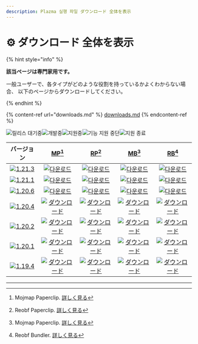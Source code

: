 ```yaml
---
description: Plazma 실행 파일 ダウンロード 全体を表示
---
```


# ⚙️ ダウンロード 全体を表示

{% hint style="info" %}

**該当ページは専門家用です。**

一般ユーザーで、各タイプがどのような役割を持っているかよくわからない場合、
以下のページからダウンロードしてください。

{% endhint %}

{% content-ref url="downloads.md" %}
[downloads.md](downloads.md)
{% endcontent-ref %}

[wtr]: https://badge.plazmamc.org/0/릴리스%20대기중

![릴리스 대기중][wtr]![개발중](https://badge.plazmamc.org/1/개발중)![지원중](https://badge.plazmamc.org/2/지원중)![기능 지원 중단](https://badge.plazmamc.org/6/기능%20지원%20중단)![지원 종료](https://badge.plazmamc.org/4/지원%20종료)

|                                       バージョン                                       |                            [MP](#user-content-fn-1)[^1]                            |                            [RP](#user-content-fn-2)[^2]                            |                            [MB](#user-content-fn-3)[^3]                            |                            [RB](#user-content-fn-4)[^4]                            |
| :-------------------------------------------------------------------------------: | :--------------------------------------------------------------------------------: | :--------------------------------------------------------------------------------: | :--------------------------------------------------------------------------------: | :--------------------------------------------------------------------------------: |
| [![1.21.3](https://badge.plazmamc.org/1/1.21.3)](https://git.plazmamc.org/1.21.3) |   [![다운로드](https://badge.plazmamc.org/1/다운로드)](https://dl.plazmamc.org/1.21.3/0)   |   [![다운로드](https://badge.plazmamc.org/1/다운로드)](https://dl.plazmamc.org/1.21.3/1)   |   [![다운로드](https://badge.plazmamc.org/1/다운로드)](https://dl.plazmamc.org/1.21.3/2)   |   [![다운로드](https://badge.plazmamc.org/1/다운로드)](https://dl.plazmamc.org/1.21.3/3)   |
| [![1.21.1](https://badge.plazmamc.org/6/1.21.1)](https://git.plazmamc.org/1.21.1) |   [![다운로드](https://badge.plazmamc.org/1/다운로드)](https://dl.plazmamc.org/1.21.1/0)   |   [![다운로드](https://badge.plazmamc.org/1/다운로드)](https://dl.plazmamc.org/1.21.1/1)   |   [![다운로드](https://badge.plazmamc.org/1/다운로드)](https://dl.plazmamc.org/1.21.1/2)   |   [![다운로드](https://badge.plazmamc.org/1/다운로드)](https://dl.plazmamc.org/1.21.1/3)   |
| [![1.20.6](https://badge.plazmamc.org/2/1.20.6)](https://git.plazmamc.org/1.20.6) |   [![다운로드](https://badge.plazmamc.org/1/다운로드)](https://dl.plazmamc.org/1.20.6/0)   |   [![다운로드](https://badge.plazmamc.org/1/다운로드)](https://dl.plazmamc.org/1.20.6/1)   |   [![다운로드](https://badge.plazmamc.org/1/다운로드)](https://dl.plazmamc.org/1.20.6/2)   |   [![다운로드](https://badge.plazmamc.org/1/다운로드)](https://dl.plazmamc.org/1.20.6/3)   |
| [![1.20.4](https://badge.plazmamc.org/6/1.20.4)](https://git.plazmamc.org/1.20.4) | [![ダウンロード](https://badge.plazmamc.org/1/ダウンロード)](https://dl.plazmamc.org/1.20.4/0) | [![ダウンロード](https://badge.plazmamc.org/1/ダウンロード)](https://dl.plazmamc.org/1.20.4/1) | [![ダウンロード](https://badge.plazmamc.org/1/ダウンロード)](https://dl.plazmamc.org/1.20.4/2) | [![ダウンロード](https://badge.plazmamc.org/1/ダウンロード)](https://dl.plazmamc.org/1.20.4/3) |
| [![1.20.2](https://badge.plazmamc.org/4/1.20.2)](https://git.plazmamc.org/1.20.2) | [![ダウンロード](https://badge.plazmamc.org/1/ダウンロード)](https://dl.plazmamc.org/1.20.2/0) | [![ダウンロード](https://badge.plazmamc.org/1/ダウンロード)](https://dl.plazmamc.org/1.20.2/1) | [![ダウンロード](https://badge.plazmamc.org/1/ダウンロード)](https://dl.plazmamc.org/1.20.2/2) | [![ダウンロード](https://badge.plazmamc.org/1/ダウンロード)](https://dl.plazmamc.org/1.20.2/3) |
| [![1.20.1](https://badge.plazmamc.org/4/1.20.1)](https://git.plazmamc.org/1.20.1) | [![ダウンロード](https://badge.plazmamc.org/1/ダウンロード)](https://dl.plazmamc.org/1.20.1/0) | [![ダウンロード](https://badge.plazmamc.org/1/ダウンロード)](https://dl.plazmamc.org/1.20.1/1) | [![ダウンロード](https://badge.plazmamc.org/1/ダウンロード)](https://dl.plazmamc.org/1.20.1/2) | [![ダウンロード](https://badge.plazmamc.org/1/ダウンロード)](https://dl.plazmamc.org/1.20.1/3) |
| [![1.19.4](https://badge.plazmamc.org/4/1.19.4)](https://git.plazmamc.org/1.19.4) | [![ダウンロード](https://badge.plazmamc.org/1/ダウンロード)](https://dl.plazmamc.org/1.19.4/0) | [![ダウンロード](https://badge.plazmamc.org/1/ダウンロード)](https://dl.plazmamc.org/1.19.4/1) | [![ダウンロード](https://badge.plazmamc.org/1/ダウンロード)](https://dl.plazmamc.org/1.19.4/2) | [![ダウンロード](https://badge.plazmamc.org/1/ダウンロード)](https://dl.plazmamc.org/1.19.4/3) |

***

[^1]: Mojmap Paperclip. [詳しく見る](../administration/getting-started#id-2)

[^2]: Reobf Paperclip. [詳しく見る](../administration/getting-started#id-2)

[^3]: Mojmap Paperclip. [詳しく見る](../administration/getting-started#id-2)

[^4]: Reobf Bundler. [詳しく見る](../administration/getting-started#id-2)

